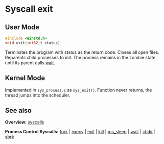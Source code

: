 # Syscall exit

## User Mode

```C
#include <uinstd.h>
void exit(int32_t status);
```

Terminates the program with status as the return code.
Closes all open files. 
Reparents child processes to init.
The process remains in the zombie state until its parent calls [wait](wait.md).

## Kernel Mode

Implemented in `sys_process.c` as `sys_exit()`. Function never returns, the thread jumps into the scheduler.

## See also

**Overview:** [syscalls](syscalls.md)

**Process Control Syscalls:** [fork](fork.md) | [execv](execv.md) | [exit](exit.md) | [kill](kill.md) | [ms_sleep](ms_sleep.md) | [wait](wait.md) | [chdir](chdir.md) | [sbrk](sbrk.md)
